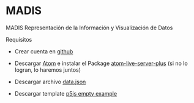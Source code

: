 # MADIS

MADIS Representación de la Información y Visualización de Datos



Requisitos

- Crear cuenta en [github](https://github.com/)

- Descargar [Atom](https://atom.io/) e instalar el Package [atom-live-server-plus](https://github.com/richiksc/atom-live-server-plus) (si no lo logran, lo haremos juntos)

- Descargar archivo [data.json](https://github.com/nicotron/MADIS/blob/master/data.json)

- Descargar template [p5js empty example](https://github.com/nicotron/MADIS/tree/master/empty-example)
